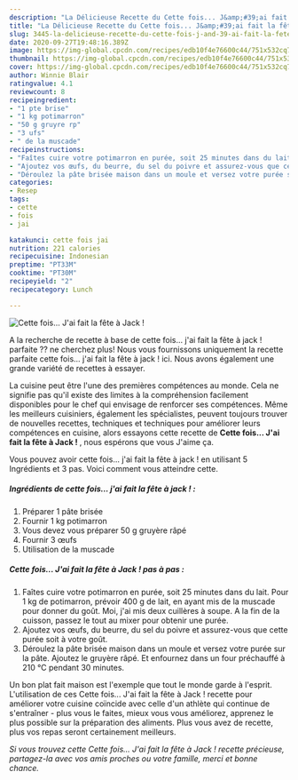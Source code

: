 ```yaml
---
description: "La Délicieuse Recette du Cette fois... J&amp;#39;ai fait la fête à Jack !"
title: "La Délicieuse Recette du Cette fois... J&amp;#39;ai fait la fête à Jack !"
slug: 3445-la-delicieuse-recette-du-cette-fois-j-and-39-ai-fait-la-fete-a-jack
date: 2020-09-27T19:48:16.389Z
image: https://img-global.cpcdn.com/recipes/edb10f4e76600c44/751x532cq70/cette-fois-jai-fait-la-fete-a-jack-photo-principale-de-la-recette.jpg
thumbnail: https://img-global.cpcdn.com/recipes/edb10f4e76600c44/751x532cq70/cette-fois-jai-fait-la-fete-a-jack-photo-principale-de-la-recette.jpg
cover: https://img-global.cpcdn.com/recipes/edb10f4e76600c44/751x532cq70/cette-fois-jai-fait-la-fete-a-jack-photo-principale-de-la-recette.jpg
author: Winnie Blair
ratingvalue: 4.1
reviewcount: 8
recipeingredient:
- "1 pte brise"
- "1 kg potimarron"
- "50 g gruyre rp"
- "3 ufs"
- " de la muscade"
recipeinstructions:
- "Faîtes cuire votre potimarron en purée, soit 25 minutes dans du lait. Pour 1 kg de potimarron, prévoir 400 g de lait, en ayant mis de la muscade pour donner du goût. Moi, j&#39;ai mis deux cuillères à soupe. A la fin de la cuisson, passez le tout au mixer pour obtenir une purée."
- "Ajoutez vos œufs, du beurre, du sel du poivre et assurez-vous que cette purée soit à votre goût."
- "Déroulez la pâte brisée maison dans un moule et versez votre purée sur la pâte. Ajoutez le gruyère râpé. Et enfournez dans un four préchauffé à 210 °C pendant 30 minutes."
categories:
- Resep
tags:
- cette
- fois
- jai

katakunci: cette fois jai 
nutrition: 221 calories
recipecuisine: Indonesian
preptime: "PT33M"
cooktime: "PT30M"
recipeyield: "2"
recipecategory: Lunch

---
```



![Cette fois... J&#39;ai fait la fête à Jack !](https://img-global.cpcdn.com/recipes/edb10f4e76600c44/751x532cq70/cette-fois-jai-fait-la-fete-a-jack-photo-principale-de-la-recette.jpg)

A la recherche de recette à base de cette fois... j&#39;ai fait la fête à jack ! parfaite ?? ne cherchez plus! Nous vous fournissons uniquement la recette parfaite cette fois... j&#39;ai fait la fête à jack ! ici. Nous avons également une grande variété de recettes à essayer.

La cuisine peut être l'une des premières compétences au monde. Cela ne signifie pas qu'il existe des limites à la compréhension facilement disponibles pour le chef qui envisage de renforcer ses compétences. Même les meilleurs cuisiniers, également les spécialistes, peuvent toujours trouver de nouvelles recettes, techniques et techniques pour améliorer leurs compétences en cuisine, alors essayons cette recette de <strong> Cette fois... J&#39;ai fait la fête à Jack ! </strong>, nous espérons que vous J'aime ça.

<!--inarticleads1-->

Vous pouvez avoir cette fois... j&#39;ai fait la fête à jack ! en utilisant 5 Ingrédients et 3 pas. Voici comment vous atteindre cette.

##### Ingrédients de cette fois... j&#39;ai fait la fête à jack ! :

1. Préparer 1 pâte brisée
1. Fournir 1 kg potimarron
1. Vous devez vous préparer 50 g gruyère râpé
1. Fournir 3 œufs
1. Utilisation  de la muscade




<!--inarticleads2-->

##### Cette fois... J&#39;ai fait la fête à Jack ! pas à pas :

1. Faîtes cuire votre potimarron en purée, soit 25 minutes dans du lait. Pour 1 kg de potimarron, prévoir 400 g de lait, en ayant mis de la muscade pour donner du goût. Moi, j&#39;ai mis deux cuillères à soupe. A la fin de la cuisson, passez le tout au mixer pour obtenir une purée.
1. Ajoutez vos œufs, du beurre, du sel du poivre et assurez-vous que cette purée soit à votre goût.
1. Déroulez la pâte brisée maison dans un moule et versez votre purée sur la pâte. Ajoutez le gruyère râpé. Et enfournez dans un four préchauffé à 210 °C pendant 30 minutes.




<!--inarticleads1-->

<p>
Un bon plat fait maison est l'exemple que tout le monde garde à l'esprit. L'utilisation de ces Cette fois... J&#39;ai fait la fête à Jack ! recette pour améliorer votre cuisine coïncide avec celle d'un athlète qui continue de s'entraîner - plus vous le faites, mieux vous vous améliorez, apprenez le plus possible sur la préparation des aliments. Plus vous avez de recette, plus vos repas seront certainement meilleurs.
</p>

<p>
<i>Si vous trouvez cette Cette fois... J&#39;ai fait la fête à Jack ! recette précieuse, partagez-la avec vos amis proches ou votre famille, merci et bonne chance.</i>
</p>
